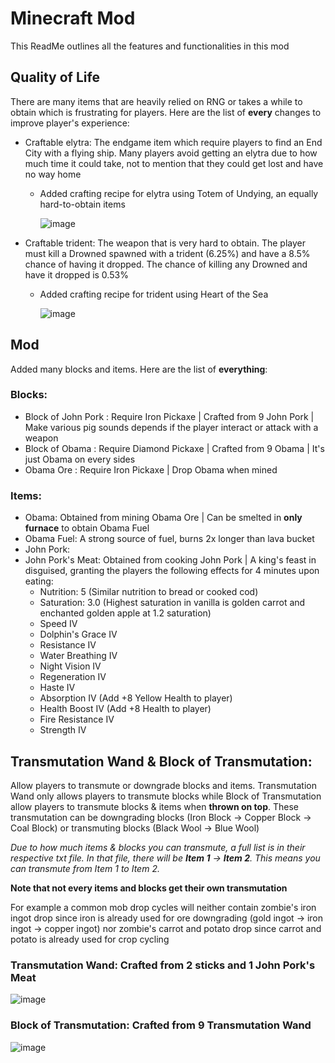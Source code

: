 # Minecraft Mod
This ReadMe outlines all the features and functionalities in this mod

## Quality of Life
There are many items that are heavily relied on RNG or takes a while to obtain which is frustrating for players. Here are the list of **every** changes to improve player's experience:
- Craftable elytra: The endgame item which require players to find an End City with a flying ship. Many players avoid getting an elytra due to how much time it could take, not to mention that they could get lost and have no way home
  - Added crafting recipe for elytra using Totem of Undying, an equally hard-to-obtain items

    ![image](https://github.com/user-attachments/assets/b1ae92d9-8ee8-4a08-b58f-5e39340c45b8)
- Craftable trident: The weapon that is very hard to obtain. The player must kill a Drowned spawned with a trident (6.25%) and have a 8.5% chance of having it dropped. The chance of killing any Drowned and have it dropped is 0.53%
  - Added crafting recipe for trident using Heart of the Sea

    ![image](https://github.com/user-attachments/assets/12845b05-32a0-4e33-9643-b8d668814c29)

## Mod
Added many blocks and items. Here are the list of **everything**:
### Blocks:
- Block of John Pork : Require Iron Pickaxe | Crafted from 9 John Pork | Make various pig sounds depends if the player interact or attack with a weapon
- Block of Obama : Require Diamond Pickaxe | Crafted from 9 Obama | It's just Obama on every sides
- Obama Ore : Require Iron Pickaxe | Drop Obama when mined
### Items:
- Obama: Obtained from mining Obama Ore | Can be smelted in **only furnace** to obtain Obama Fuel
- Obama Fuel: A strong source of fuel, burns 2x longer than lava bucket
- John Pork: 
- John Pork's Meat: Obtained from cooking John Pork | A king's feast in disguised, granting the players the following effects for 4 minutes upon eating:
  - Nutrition: 5 (Similar nutrition to bread or cooked cod)
  - Saturation: 3.0 (Highest saturation in vanilla is golden carrot and enchanted golden apple at 1.2 saturation)
  - Speed IV
  - Dolphin's Grace IV
  - Resistance IV
  - Water Breathing IV
  - Night Vision IV
  - Regeneration IV
  - Haste IV
  - Absorption IV (Add +8 Yellow Health to player)
  - Health Boost IV (Add +8 Health to player)
  - Fire Resistance IV
  - Strength IV

## Transmutation Wand & Block of Transmutation:
Allow players to transmute or downgrade blocks and items. Transmutation Wand only allows players to transmute blocks while Block of Transmutation allow players to transmute blocks & items when **thrown on top**.
These transmutation can be downgrading blocks (Iron Block → Copper Block → Coal Block) or transmuting blocks (Black Wool → Blue Wool)

*Due to how much items & blocks you can transmute, a full list is in their respective txt file. In that file, there will be **Item 1** → **Item 2**. This means you can transmute from Item 1 to Item 2.*

**Note that not every items and blocks get their own transmutation**

For example a common mob drop cycles will neither contain zombie's iron ingot drop since iron is already used for ore downgrading (gold ingot → iron ingot → copper ingot)
nor zombie's carrot and potato drop since carrot and potato is already used for crop cycling 

### Transmutation Wand: Crafted from 2 sticks and 1 John Pork's Meat

  ![image](https://github.com/user-attachments/assets/77516cff-cc1e-4c45-b6f4-743ed3f25934)
  
### Block of Transmutation: Crafted from 9 Transmutation Wand

  ![image](https://github.com/user-attachments/assets/f3be6591-299b-4958-8a11-20250ab5fae7)


